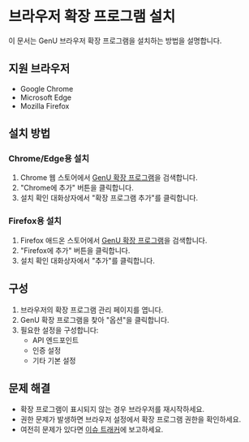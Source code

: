 # 브라우저 확장 프로그램 설치

이 문서는 GenU 브라우저 확장 프로그램을 설치하는 방법을 설명합니다.

## 지원 브라우저

- Google Chrome
- Microsoft Edge
- Mozilla Firefox

## 설치 방법

### Chrome/Edge용 설치

1. Chrome 웹 스토어에서 [GenU 확장 프로그램](https://chrome.google.com/webstore)을 검색합니다.
2. "Chrome에 추가" 버튼을 클릭합니다.
3. 설치 확인 대화상자에서 "확장 프로그램 추가"를 클릭합니다.

### Firefox용 설치

1. Firefox 애드온 스토어에서 [GenU 확장 프로그램](https://addons.mozilla.org)을 검색합니다.
2. "Firefox에 추가" 버튼을 클릭합니다.
3. 설치 확인 대화상자에서 "추가"를 클릭합니다.

## 구성

1. 브라우저의 확장 프로그램 관리 페이지를 엽니다.
2. GenU 확장 프로그램을 찾아 "옵션"을 클릭합니다.
3. 필요한 설정을 구성합니다:
   - API 엔드포인트
   - 인증 설정
   - 기타 기본 설정

## 문제 해결

- 확장 프로그램이 표시되지 않는 경우 브라우저를 재시작하세요.
- 권한 문제가 발생하면 브라우저 설정에서 확장 프로그램 권한을 확인하세요.
- 여전히 문제가 있다면 [이슈 트래커](https://github.com/aws-samples/generative-ai-use-cases/issues)에 보고하세요.